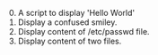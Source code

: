 0. A script to display 'Hello World'
1. Display a confused smiley.
2. Display content of /etc/passwd file.
3. Display content of two files.
